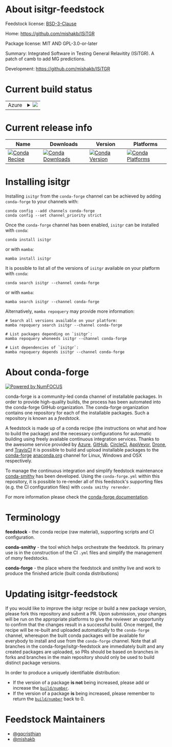 About isitgr-feedstock
======================

Feedstock license: [BSD-3-Clause](https://github.com/conda-forge/isitgr-feedstock/blob/main/LICENSE.txt)

Home: https://github.com/mishakb/ISiTGR

Package license: MIT AND GPL-3.0-or-later

Summary: Integrated Software in Testing General Relavitity (ISiTGR). A patch of camb to add MG predictions.

Development: https://github.com/mishakb/ISiTGR

Current build status
====================


<table>
    
  <tr>
    <td>Azure</td>
    <td>
      <details>
        <summary>
          <a href="https://dev.azure.com/conda-forge/feedstock-builds/_build/latest?definitionId=9435&branchName=main">
            <img src="https://dev.azure.com/conda-forge/feedstock-builds/_apis/build/status/isitgr-feedstock?branchName=main">
          </a>
        </summary>
        <table>
          <thead><tr><th>Variant</th><th>Status</th></tr></thead>
          <tbody><tr>
              <td>linux_64_python3.10.____cpython</td>
              <td>
                <a href="https://dev.azure.com/conda-forge/feedstock-builds/_build/latest?definitionId=9435&branchName=main">
                  <img src="https://dev.azure.com/conda-forge/feedstock-builds/_apis/build/status/isitgr-feedstock?branchName=main&jobName=linux&configuration=linux%20linux_64_python3.10.____cpython" alt="variant">
                </a>
              </td>
            </tr><tr>
              <td>linux_64_python3.11.____cpython</td>
              <td>
                <a href="https://dev.azure.com/conda-forge/feedstock-builds/_build/latest?definitionId=9435&branchName=main">
                  <img src="https://dev.azure.com/conda-forge/feedstock-builds/_apis/build/status/isitgr-feedstock?branchName=main&jobName=linux&configuration=linux%20linux_64_python3.11.____cpython" alt="variant">
                </a>
              </td>
            </tr><tr>
              <td>linux_64_python3.8.____cpython</td>
              <td>
                <a href="https://dev.azure.com/conda-forge/feedstock-builds/_build/latest?definitionId=9435&branchName=main">
                  <img src="https://dev.azure.com/conda-forge/feedstock-builds/_apis/build/status/isitgr-feedstock?branchName=main&jobName=linux&configuration=linux%20linux_64_python3.8.____cpython" alt="variant">
                </a>
              </td>
            </tr><tr>
              <td>linux_64_python3.9.____cpython</td>
              <td>
                <a href="https://dev.azure.com/conda-forge/feedstock-builds/_build/latest?definitionId=9435&branchName=main">
                  <img src="https://dev.azure.com/conda-forge/feedstock-builds/_apis/build/status/isitgr-feedstock?branchName=main&jobName=linux&configuration=linux%20linux_64_python3.9.____cpython" alt="variant">
                </a>
              </td>
            </tr><tr>
              <td>osx_64_python3.10.____cpython</td>
              <td>
                <a href="https://dev.azure.com/conda-forge/feedstock-builds/_build/latest?definitionId=9435&branchName=main">
                  <img src="https://dev.azure.com/conda-forge/feedstock-builds/_apis/build/status/isitgr-feedstock?branchName=main&jobName=osx&configuration=osx%20osx_64_python3.10.____cpython" alt="variant">
                </a>
              </td>
            </tr><tr>
              <td>osx_64_python3.11.____cpython</td>
              <td>
                <a href="https://dev.azure.com/conda-forge/feedstock-builds/_build/latest?definitionId=9435&branchName=main">
                  <img src="https://dev.azure.com/conda-forge/feedstock-builds/_apis/build/status/isitgr-feedstock?branchName=main&jobName=osx&configuration=osx%20osx_64_python3.11.____cpython" alt="variant">
                </a>
              </td>
            </tr><tr>
              <td>osx_64_python3.8.____cpython</td>
              <td>
                <a href="https://dev.azure.com/conda-forge/feedstock-builds/_build/latest?definitionId=9435&branchName=main">
                  <img src="https://dev.azure.com/conda-forge/feedstock-builds/_apis/build/status/isitgr-feedstock?branchName=main&jobName=osx&configuration=osx%20osx_64_python3.8.____cpython" alt="variant">
                </a>
              </td>
            </tr><tr>
              <td>osx_64_python3.9.____cpython</td>
              <td>
                <a href="https://dev.azure.com/conda-forge/feedstock-builds/_build/latest?definitionId=9435&branchName=main">
                  <img src="https://dev.azure.com/conda-forge/feedstock-builds/_apis/build/status/isitgr-feedstock?branchName=main&jobName=osx&configuration=osx%20osx_64_python3.9.____cpython" alt="variant">
                </a>
              </td>
            </tr>
          </tbody>
        </table>
      </details>
    </td>
  </tr>
</table>

Current release info
====================

| Name | Downloads | Version | Platforms |
| --- | --- | --- | --- |
| [![Conda Recipe](https://img.shields.io/badge/recipe-isitgr-green.svg)](https://anaconda.org/conda-forge/isitgr) | [![Conda Downloads](https://img.shields.io/conda/dn/conda-forge/isitgr.svg)](https://anaconda.org/conda-forge/isitgr) | [![Conda Version](https://img.shields.io/conda/vn/conda-forge/isitgr.svg)](https://anaconda.org/conda-forge/isitgr) | [![Conda Platforms](https://img.shields.io/conda/pn/conda-forge/isitgr.svg)](https://anaconda.org/conda-forge/isitgr) |

Installing isitgr
=================

Installing `isitgr` from the `conda-forge` channel can be achieved by adding `conda-forge` to your channels with:

```
conda config --add channels conda-forge
conda config --set channel_priority strict
```

Once the `conda-forge` channel has been enabled, `isitgr` can be installed with `conda`:

```
conda install isitgr
```

or with `mamba`:

```
mamba install isitgr
```

It is possible to list all of the versions of `isitgr` available on your platform with `conda`:

```
conda search isitgr --channel conda-forge
```

or with `mamba`:

```
mamba search isitgr --channel conda-forge
```

Alternatively, `mamba repoquery` may provide more information:

```
# Search all versions available on your platform:
mamba repoquery search isitgr --channel conda-forge

# List packages depending on `isitgr`:
mamba repoquery whoneeds isitgr --channel conda-forge

# List dependencies of `isitgr`:
mamba repoquery depends isitgr --channel conda-forge
```


About conda-forge
=================

[![Powered by
NumFOCUS](https://img.shields.io/badge/powered%20by-NumFOCUS-orange.svg?style=flat&colorA=E1523D&colorB=007D8A)](https://numfocus.org)

conda-forge is a community-led conda channel of installable packages.
In order to provide high-quality builds, the process has been automated into the
conda-forge GitHub organization. The conda-forge organization contains one repository
for each of the installable packages. Such a repository is known as a *feedstock*.

A feedstock is made up of a conda recipe (the instructions on what and how to build
the package) and the necessary configurations for automatic building using freely
available continuous integration services. Thanks to the awesome service provided by
[Azure](https://azure.microsoft.com/en-us/services/devops/), [GitHub](https://github.com/),
[CircleCI](https://circleci.com/), [AppVeyor](https://www.appveyor.com/),
[Drone](https://cloud.drone.io/welcome), and [TravisCI](https://travis-ci.com/)
it is possible to build and upload installable packages to the
[conda-forge](https://anaconda.org/conda-forge) [anaconda.org](https://anaconda.org/)
channel for Linux, Windows and OSX respectively.

To manage the continuous integration and simplify feedstock maintenance
[conda-smithy](https://github.com/conda-forge/conda-smithy) has been developed.
Using the ``conda-forge.yml`` within this repository, it is possible to re-render all of
this feedstock's supporting files (e.g. the CI configuration files) with ``conda smithy rerender``.

For more information please check the [conda-forge documentation](https://conda-forge.org/docs/).

Terminology
===========

**feedstock** - the conda recipe (raw material), supporting scripts and CI configuration.

**conda-smithy** - the tool which helps orchestrate the feedstock.
                   Its primary use is in the construction of the CI ``.yml`` files
                   and simplify the management of *many* feedstocks.

**conda-forge** - the place where the feedstock and smithy live and work to
                  produce the finished article (built conda distributions)


Updating isitgr-feedstock
=========================

If you would like to improve the isitgr recipe or build a new
package version, please fork this repository and submit a PR. Upon submission,
your changes will be run on the appropriate platforms to give the reviewer an
opportunity to confirm that the changes result in a successful build. Once
merged, the recipe will be re-built and uploaded automatically to the
`conda-forge` channel, whereupon the built conda packages will be available for
everybody to install and use from the `conda-forge` channel.
Note that all branches in the conda-forge/isitgr-feedstock are
immediately built and any created packages are uploaded, so PRs should be based
on branches in forks and branches in the main repository should only be used to
build distinct package versions.

In order to produce a uniquely identifiable distribution:
 * If the version of a package **is not** being increased, please add or increase
   the [``build/number``](https://docs.conda.io/projects/conda-build/en/latest/resources/define-metadata.html#build-number-and-string).
 * If the version of a package **is** being increased, please remember to return
   the [``build/number``](https://docs.conda.io/projects/conda-build/en/latest/resources/define-metadata.html#build-number-and-string)
   back to 0.

Feedstock Maintainers
=====================

* [@gqcristhian](https://github.com/gqcristhian/)
* [@mishakb](https://github.com/mishakb/)


